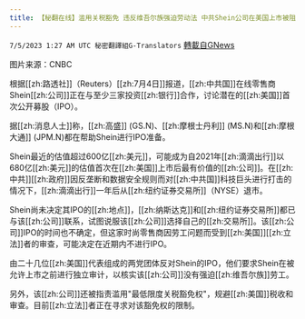 ```yaml
---
title: 【秘翻在线】滥用关税豁免 违反维吾尔族强迫劳动法 中共Shein公司在美国上市被阻
---
```

`7/5/2023 1:27 AM UTC 秘密翻譯組G-Translators` [轉載自GNews](https://gnews.org/articles/1437465)

图片来源：CNBC

根据[[zh:路透社]]（Reuters）[[zh:7月4日]]报道，[[zh:中共国]]在线零售商Shein[[zh:公司]]正在与至少三家投资[[zh:银行]]合作，讨论潜在的[[zh:美国]]首次公开募股（IPO）。

据[[zh:消息人士]]称，[[zh:高盛]] (GS.N)、[[zh:摩根士丹利]] (MS.N)和[[zh:摩根大通]] (JPM.N)都在帮助Shein进行IPO准备。

Shein最近的估值超过600亿[[zh:美元]]，可能成为自2021年[[zh:滴滴出行]]以680亿[[zh:美元]]的估值首次在[[zh:美国]]上市后最有价值的[[zh:公司]]。在[[zh:中共]][[zh:政府]]因反垄断和数据安全规则而对[[zh:中共国]]科技巨头进行打击的情况下，[[zh:滴滴出行]]一年后从[[zh:纽约证券交易所]]（NYSE）退市。

Shein尚未决定其IPO的[[zh:地点]]，[[zh:纳斯达克]]和[[zh:纽约证券交易所]]都已与该[[zh:公司]]联系，试图说服该[[zh:公司]]选择自己的[[zh:交易所]]。该[[zh:公司]]IPO的时间也不确定，但这家时尚零售商因劳工问题而受到[[zh:美国]][[zh:立法]]者的审查，可能决定在近期内不进行IPO。

由二十几位[[zh:美国]]代表组成的两党团体反对Shein的IPO，他们要求Shein在被允许上市之前进行独立审计，以核实该[[zh:公司]]没有强迫[[zh:维吾尔族]]劳工。

另外，该[[zh:公司]]还被指责滥用"最低限度关税豁免权"，规避[[zh:美国]]税收和审查。目前[[zh:立法]]者正在寻求对该豁免权的限制。
